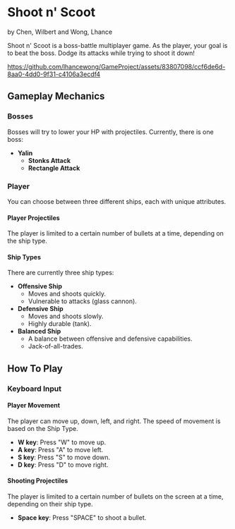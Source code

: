 # Shoot n' Scoot
by Chen, Wilbert and Wong, Lhance

Shoot n' Scoot is a boss-battle multiplayer game. As the player, your goal is to beat the boss. Dodge its attacks while trying to shoot it down!


https://github.com/lhancewong/GameProject/assets/83807098/ccf6de6d-8aa0-4dd0-9f31-c4106a3ecdf4


## Gameplay Mechanics

### Bosses
Bosses will try to lower your HP with projectiles. Currently, there is one boss:

- **Yalin**
  - **Stonks Attack**
  - **Rectangle Attack**

### Player
You can choose between three different ships, each with unique attributes.

#### Player Projectiles
The player is limited to a certain number of bullets at a time, depending on the ship type.

#### Ship Types
There are currently three ship types:

- **Offensive Ship**
  - Moves and shoots quickly.
  - Vulnerable to attacks (glass cannon).
- **Defensive Ship**
  - Moves and shoots slowly.
  - Highly durable (tank).
- **Balanced Ship**
  - A balance between offensive and defensive capabilities.
  - Jack-of-all-trades.

## How To Play

### Keyboard Input

#### Player Movement
The player can move up, down, left, and right. The speed of movement is based on the Ship Type.

- **W key**: Press "W" to move up.
- **A key**: Press "A" to move left.
- **S key**: Press "S" to move down.
- **D key**: Press "D" to move right.

#### Shooting Projectiles
The player is limited to a certain number of bullets on the screen at a time, depending on their ship type.

- **Space key**: Press "SPACE" to shoot a bullet.
